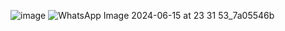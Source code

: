 ![image](https://github.com/qaulants/Note-App/assets/55646152/b094d0aa-bddd-4d00-9771-afc4a39884d5)
![WhatsApp Image 2024-06-15 at 23 31 53_7a05546b](https://github.com/qaulants/Note-App/assets/55646152/c99941a5-fcba-4a44-b770-1620293c7938)
